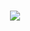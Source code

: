 <h3 align="center">
    <img src="https://readme-typing-svg.herokuapp.com/?font=Righteous&size=25&center=true&vCenter=true&width=500&height=70&duration=4000&lines=Cfitech+👋;+Centre+de+formation+informatique+à+Koekelberg!;" />
</h3>

